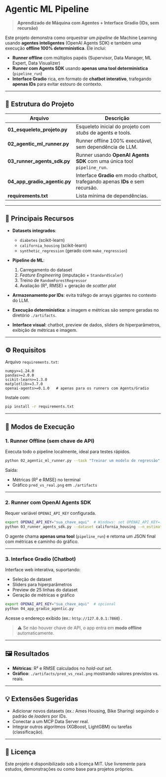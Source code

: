 

# Agentic ML Pipeline

> **Aprendizado de Máquina com Agentes + Interface Gradio (IDs, sem recursão)**

Este projeto demonstra como orquestrar um *pipeline* de Machine Learning usando **agentes inteligentes** (OpenAI Agents SDK) e também uma execução **offline 100% determinística**.
Ele inclui:

* **Runner offline** com múltiplos papéis (Supervisor, Data Manager, ML Expert, Data Visualizer)
* **Runner com Agents SDK** usando **apenas uma tool determinística** (`pipeline_run`)
* **Interface Gradio** rica, em formato de **chatbot interativo**, trafegando **apenas IDs** para evitar estouro de contexto.

---

## 📂 Estrutura do Projeto

| Arquivo                      | Descrição                                                                       |
| ---------------------------- | ------------------------------------------------------------------------------- |
| **01_esqueleto_projeto.py**  | Esqueleto inicial do projeto com *stubs* de agents e tools.                     |
| **02_agentic_ml_runner.py**  | Runner offline 100% executável, sem dependência de LLM.                         |
| **03_runner_agents_sdk.py**  | Runner usando **OpenAI Agents SDK** com uma única tool `pipeline_run`.          |
| **04_app_gradio_agentic.py** | Interface **Gradio** em modo chatbot, trafegando apenas **IDs** e sem recursão. |
| **requirements.txt**         | Lista mínima de dependências.                                                   |

---

## 🔑 Principais Recursos

* **Datasets integrados**:

  * `diabetes` (scikit-learn)
  * `california_housing` (scikit-learn)
  * `synthetic_regression` (gerado com `make_regression`)
* **Pipeline de ML**:

  1. Carregamento do dataset
  2. *Feature Engineering* (imputação + `StandardScaler`)
  3. Treino de `RandomForestRegressor`
  4. Avaliação (R², RMSE) + geração de *scatter plot*
* **Armazenamento por IDs**: evita tráfego de arrays gigantes no contexto do LLM.
* **Execução determinística**: a imagem e métricas são sempre geradas no diretório `./artifacts`.
* **Interface visual**: chatbot, preview de dados, sliders de hiperparâmetros, exibição de métricas e imagem.

---

## ⚙️ Requisitos

Arquivo `requirements.txt`:

```
numpy>=1.24.0
pandas>=2.0.0
scikit-learn>=1.3.0
matplotlib>=3.7.0
openai-agents>=0.1.0   # apenas para os runners com Agents/Gradio
```



Instale com:

```bash
pip install -r requirements.txt
```

---

## 🚀 Modos de Execução

### 1. **Runner Offline** (sem chave de API)

Executa todo o pipeline localmente, ideal para testes rápidos.

```bash
python 02_agentic_ml_runner.py --task "Treinar um modelo de regressão" --dataset diabetes
```

Saída:

* Métricas (R² e RMSE) no terminal
* Gráfico `pred_vs_real.png` em `./artifacts`

---

### 2. **Runner com OpenAI Agents SDK**

Requer variável `OPENAI_API_KEY` configurada.

```bash
export OPENAI_API_KEY="sua_chave_aqui"  # Windows: set OPENAI_API_KEY=...
python 03_runner_agents_sdk.py --dataset california_housing --n_estimators 300
```

O agente chama **apenas uma tool** (`pipeline_run`) e retorna um JSON final com métricas e caminho do gráfico.

---

### 3. **Interface Gradio (Chatbot)**

Interface web interativa, suportando:

* Seleção de dataset
* Sliders para hiperparâmetros
* Preview de 25 linhas do dataset
* Geração de métricas e gráfico

```bash
export OPENAI_API_KEY="sua_chave_aqui"  # opcional
python 04_app_gradio_agentic.py
```

Acesse o endereço exibido (ex.: `http://127.0.0.1:7860`) .

> ⚠️ Se não houver chave de API, o app entra em **modo offline** automaticamente.

---

## 🖼️ Resultados

* **Métricas**: R² e RMSE calculados no *hold-out set*.
* **Gráfico**: `./artifacts/pred_vs_real.png` mostrando valores previstos vs. reais.

---

## 💡 Extensões Sugeridas

* Adicionar novos datasets (ex.: Ames Housing, Bike Sharing) seguindo o padrão de *loaders* por IDs.
* Conectar a um MCP Data Server real.
* Integrar outros algoritmos (XGBoost, LightGBM) ou tarefas (classificação).

---

## 📜 Licença

Este projeto é disponibilizado sob a licença MIT.
Use livremente para estudos, demonstrações ou como base para projetos próprios.
